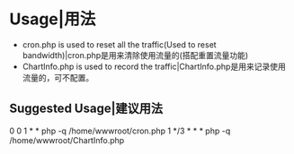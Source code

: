 # Usage|用法
* cron.php is used to reset all the traffic(Used to reset bandwidth)|cron.php是用来清除使用流量的(搭配重置流量功能)
* ChartInfo.php is used to record the traffic|ChartInfo.php是用来记录使用流量的，可不配置。

## Suggested Usage|建议用法
0 0 1 * * php -q /home/wwwroot/cron.php
1 */3 * * * php -q /home/wwwroot/ChartInfo.php